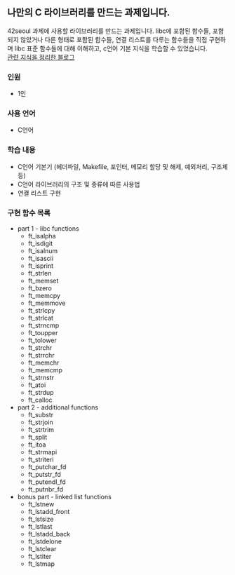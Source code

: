 ## 나만의 C 라이브러리를 만드는 과제입니다.

42seoul 과제에 사용할 라이브러리를 만드는 과제입니다. libc에 포함된 함수들, 포함되지 않았거나 다른 형태로 포함된 함수들, 연결 리스트를 다루는 함수들을 직접 구현하며 libc 표준 함수들에 대해 이해하고, c언어 기본 지식을 학습할 수 있었습니다.  
[관련 지식을 정리한 블로그](https://velog.io/@zerone015/series/libft)  
### 인원
- 1인
### 사용 언어
- C언어
### 학습 내용
- C언어 기본기 (헤더파일, Makefile, 포인터, 메모리 할당 및 해제, 예외처리, 구조체 등)
- C언어 라이브러리의 구조 및 종류에 따른 사용법
- 연결 리스트 구현
### 구현 함수 목록
- part 1 - libc functions
  - ft_isalpha
  - ft_isdigit
  - ft_isalnum
  - ft_isascii
  - ft_isprint
  - ft_strlen
  - ft_memset
  - ft_bzero
  - ft_memcpy
  - ft_memmove
  - ft_strlcpy
  - ft_strlcat
  - ft_strncmp
  - ft_toupper
  - ft_tolower
  - ft_strchr
  - ft_strrchr
  - ft_memchr
  - ft_memcmp
  - ft_strnstr
  - ft_atoi
  - ft_strdup
  - ft_calloc
- part 2 - additional functions
  - ft_substr
  - ft_strjoin
  - ft_strtrim
  - ft_split
  - ft_itoa
  - ft_strmapi
  - ft_striteri
  - ft_putchar_fd
  - ft_putstr_fd
  - ft_putendl_fd
  - ft_putnbr_fd
- bonus part - linked list functions
  - ft_lstnew
  - ft_lstadd_front
  - ft_lstsize
  - ft_lstlast
  - ft_lstadd_back
  - ft_lstdelone
  - ft_lstclear
  - ft_lstiter
  - ft_lstmap
  
  
